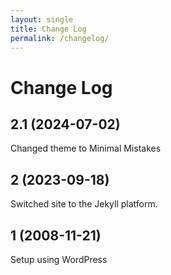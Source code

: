 ```yaml
---
layout: single
title: Change Log
permalink: /changelog/
---
```

# Change Log

## 2.1 (2024-07-02)
Changed theme to Minimal Mistakes

## 2 (2023-09-18)
Switched site to the Jekyll platform.

## 1 (2008-11-21)
Setup using WordPress